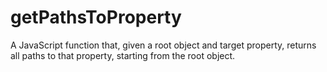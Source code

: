 # getPathsToProperty
A JavaScript function that, given a root object and target property, returns all paths to that property, starting from the root object.
